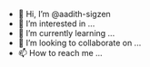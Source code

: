 - 👋 Hi, I’m @aadith-sigzen
- 👀 I’m interested in ...
- 🌱 I’m currently learning ...
- 💞️ I’m looking to collaborate on ...
- 📫 How to reach me ...

<!---
aadith-sigzen/aadith-sigzen is a ✨ special ✨ repository because its `README.md` (this file) appears on your GitHub profile.
You can click the Preview link to take a look at your changes.
--->
